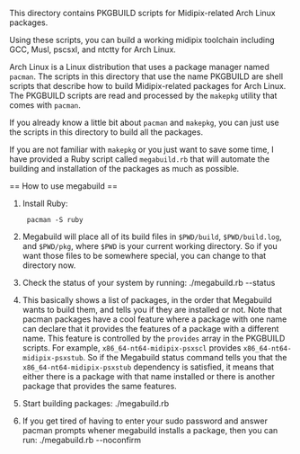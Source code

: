 This directory contains PKGBUILD scripts for Midipix-related Arch
Linux packages.

Using these scripts, you can build a working midipix toolchain
including GCC, Musl, pscsxl, and ntctty for Arch Linux.

Arch Linux is a Linux distribution that uses a package manager named
`pacman`.  The scripts in this directory that use the name PKGBUILD
are shell scripts that describe how to build Midipix-related packages
for Arch Linux.  The PKGBUILD scripts are read and processed by the
`makepkg` utility that comes with `pacman`.

If you already know a little bit about `pacman` and `makepkg`, you can
just use the scripts in this directory to build all the packages.

If you are not familiar with `makepkg` or you just want to save some
time, I have provided a Ruby script called `megabuild.rb` that will
automate the building and installation of the packages as much as
possible.

== How to use megabuild ==

1. Install Ruby:

        pacman -S ruby
2. Megabuild will place all of its build files in `$PWD/build`, `$PWD/build.log`, and `$PWD/pkg`, where `$PWD` is your current working directory.  So if you want those files to be somewhere special, you can change to that directory now.
3. Check the status of your system by running:
       ./megabuild.rb --status
4. This basically shows a list of packages, in the order that
Megabuild wants to build them, and tells you if they are installed or
not.  Note that pacman packages have a cool feature where a package
with one name can declare that it provides the features of a package
with a different name.  This feature is controlled by the `provides`
array in the PKGBUILD scripts.  For example,
`x86_64-nt64-midipix-psxscl` provides `x86_64-nt64-midipix-psxstub`.
So if the Megabuild status command tells you that the
`x86_64-nt64-midipix-psxstub` dependency is satisfied, it means that
either there is a package with that name installed or there is another
package that provides the same features.
5. Start building packages:
       ./megabuild.rb
6. If you get tired of having to enter your sudo password and answer
pacman prompts whener megabuild installs a package, then you can run:
       ./megabuild.rb --noconfirm
